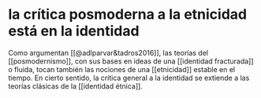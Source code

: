 # la crítica posmoderna a la etnicidad está en la identidad
Como argumentan [[@adlparvar&tadros2016]], las teorías del [[posmodernismo]], con sus bases en ideas de una [[identidad fracturada]] o fluida, tocan también las nociones de una [[etnicidad]] estable en el tiempo. En cierto sentido, la crítica general a la identidad se extiende a las teorías clásicas de la [[identidad étnica]].
